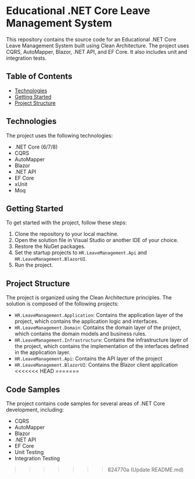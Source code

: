 # Educational .NET Core Leave Management System

This repository contains the source code for an Educational .NET Core Leave Management System built using Clean Architecture. The project uses CQRS, AutoMapper, Blazor, .NET API, and EF Core. It also includes unit and integration tests.

## Table of Contents

- [Technologies](#technologies)
- [Getting Started](#getting-started)
- [Project Structure](#project-structure)

## Technologies

The project uses the following technologies:

- .NET Core (6/7/8)
- CQRS
- AutoMapper
- Blazor
- .NET API
- EF Core
- xUnit
- Moq

## Getting Started

To get started with the project, follow these steps:

1. Clone the repository to your local machine.
2. Open the solution file in Visual Studio or another IDE of your choice.
3. Restore the NuGet packages.
4. Set the startup projects to `HR.LeaveManagement.Api` and `HR.LeaveManagement.BlazorUI`.
5. Run the project.

## Project Structure

The project is organized using the Clean Architecture principles. The solution is composed of the following projects:

- `HR.LeaveManagement.Application`: Contains the application layer of the project, which contains the application logic and interfaces.
- `HR.LeaveManagement.Domain`: Contains the domain layer of the project, which contains the domain models and business rules.
- `HR.LeaveManagement.Infrastructure`: Contains the infrastructure layer of the project, which contains the implementation of the interfaces defined in the application layer.
- `HR.LeaveManagement.Api`: Contains the API layer of the project
- `HR.LeaveManagement.BlazorUI`: Contains the Blazor client application
<<<<<<< HEAD
=======

## Code Samples

The project contains code samples for several areas of .NET Core development, including:

- CQRS
- AutoMapper
- Blazor
- .NET API
- EF Core
- Unit Testing
- Integration Testing



>>>>>>> 824770a (Update README.md)
